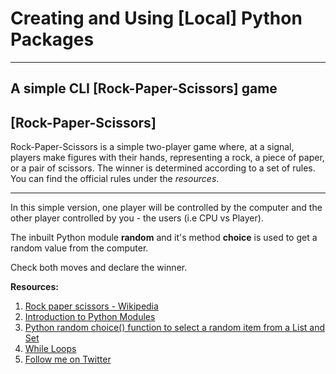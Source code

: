 # Creating and Using [Local] Python Packages
---
## A simple CLI [Rock-Paper-Scissors] game  

**[Rock-Paper-Scissors]**
---
Rock-Paper-Scissors is a simple two-player game where, at a signal, players make figures with their hands, representing a rock, a piece of paper, or a pair of scissors. The winner is determined according to a set of rules. You can find the official rules under the *resources*.

---
In this simple version, one player will be controlled by the computer and the other player controlled by you - the users (i.e CPU vs Player).

The inbuilt Python module **random** and it's method **choice** is used to get a random value from the computer.

Check both moves and declare the winner.

**Resources:**
1. [Rock paper scissors - Wikipedia ](https://en.wikipedia.org/wiki/Rock_paper_scissors)
2. [Introduction to Python Modules](https://www.youtube.com/watch?v=uoVUOTPL9Rw&list=PLxuUHF3OiqfWAITD4gPUHZ1GcYRqmyF7P&index=26)
3. [Python random choice() function to select a random item from a List and Set](https://pynative.com/python-random-choice/)
4. [While Loops](https://www.youtube.com/watch?v=J8dkgM8Mck0&list=PLxuUHF3OiqfWAITD4gPUHZ1GcYRqmyF7P&index=19)
5. [Follow me on Twitter](https://twitter.com/JDgraay)